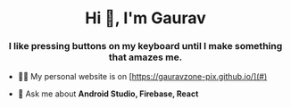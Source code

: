 <h1 align="center">Hi 👋, I'm Gaurav</h1>
<h3 align="center">I like pressing buttons on my keyboard until I make something that amazes me.</h3>

- 👨‍💻 My personal website is on [https://gauravzone-pix.github.io/](#)

- 💬 Ask me about **Android Studio, Firebase, React**
